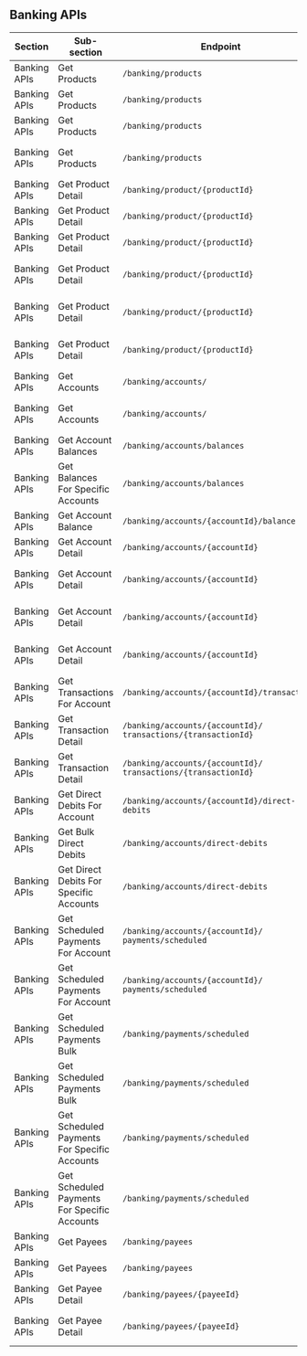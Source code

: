 ## Banking APIs

| Section         | Sub-section                                  | Endpoint                                                       | Method                                | Version | Binding Date        | Retirement Date | Date Introduced     | Date Deprecated     |
|-----------------|----------------------------------------------|----------------------------------------------------------------|---------------------------------------|---------|---------------------|-----------------|---------------------|---------------------|
| Banking APIs    | Get Products                                 | ``/banking/products``                                          | <span class="method get">GET</span>   | V1      | 2020-02-01          | 2020-09-29      | 2019-09-30, V1.0.0  | 2020-01-31, V1.2.0  |
| Banking APIs    | Get Products                                 | ``/banking/products``                                          | <span class="method get">GET</span>   | V2      | 2020-07-31          | 2021-05-31      | 2020-01-31, V1.2.0  | 2021-04-29, V1.9.0  |
| Banking APIs    | Get Products                                 | ``/banking/products``                                          | <span class="method get">GET</span>   | V3      | 2021-02-28          | 2026-05-11      | 2020-04-17, V1.3.0  | 2025-03-12, V1.34.0 |
| Banking APIs    | Get Products                                 | ``/banking/products``                                          | <span class="method get">GET</span>   | V4      | 2025-11-10          | N/A             | 2025-03-12, V1.34.0 | N/A                 |
| Banking APIs    | Get Product Detail                           | ``/banking/product/{productId}``                               | <span class="method get">GET</span>   | V1      | 2020-02-01          | 2020-09-29      | 2019-09-30, V1.0.0  | 2020-01-31, V1.2.0  |
| Banking APIs    | Get Product Detail                           | ``/banking/product/{productId}``                               | <span class="method get">GET</span>   | V2      | 2020-07-31          | 2021-05-31      | 2020-01-31, V1.2.0  | 2021-04-29, V1.9.0  |
| Banking APIs    | Get Product Detail                           | ``/banking/product/{productId}``                               | <span class="method get">GET</span>   | V3      | 2021-02-28          | 2023-02-28      | 2020-04-17, V1.3.0  | 2021-12-23, V1.15.0 |
| Banking APIs    | Get Product Detail                           | ``/banking/product/{productId}``                               | <span class="method get">GET</span>   | V4      | 2022-11-31          | 2025-11-10      | 2021-12-23, V1.15.0 | 2024-12-18, V1.33.0 |
| Banking APIs    | Get Product Detail                           | ``/banking/product/{productId}``                               | <span class="method get">GET</span>   | V5      | 2025-07-14          | 2026-05-11      | 2024-12-18, V1.33.0 | 2025-03-12, V1.34.0 |
| Banking APIs    | Get Product Detail                           | ``/banking/product/{productId}``                               | <span class="method get">GET</span>   | V6      | 2025-11-10          | N/A             | 2025-03-12, V1.34.0 | N/A                 |
| Banking APIs    | Get Accounts                                 | ``/banking/accounts/``                                         | <span class="method get">GET</span>   | V1      | 2020-07-01          | 2024-03-11      | 2019-09-30, V1.0.0  | 2022-12-22, v1.22.0 |
| Banking APIs    | Get Accounts                                 | ``/banking/accounts/``                                         | <span class="method get">GET</span>   | V2      | 2023-07-10          | N/A             | 2022-12-22, v1.22.0 | N/A                 |
| Banking APIs    | Get Account Balances                         | ``/banking/accounts/balances``                                 | <span class="method get">GET</span>   | V1      | 2020-07-01          | N/A             | 2019-09-30, V1.0.0  | N/A                 |
| Banking APIs    | Get Balances For Specific Accounts           | ``/banking/accounts/balances``                                 | <span class="method post">POST</span> | V1      | 2020-07-01          | N/A             | 2019-09-30, V1.0.0  | N/A                 |
| Banking APIs    | Get Account Balance                          | ``/banking/accounts/{accountId}/balance``                      | <span class="method get">GET</span>   | V1      | 2020-07-01          | N/A             | 2019-09-30, V1.0.0  | N/A                 |
| Banking APIs    | Get Account Detail                           | ``/banking/accounts/{accountId}``                              | <span class="method get">GET</span>   | V1      | 2020-11-01          | 2023-02-28      | 2019-09-30, V1.0.0  | 2021-12-23, V1.15.0 |
| Banking APIs    | Get Account Detail                           | ``/banking/accounts/{accountId}``                              | <span class="method get">GET</span>   | V2      | 2022-11-31          | 2024-03-11      | 2021-12-23, V1.15.0 | 2022-12-22, V1.22.0 |
| Banking APIs    | Get Account Detail                           | ``/banking/accounts/{accountId}``                              | <span class="method get">GET</span>   | V3      | 2023-07-10          | 2026-05-11      | 2022-12-22, V1.22.0 | 2025-03-12, V1.34.0 |
| Banking APIs    | Get Account Detail                           | ``/banking/accounts/{accountId}``                              | <span class="method get">GET</span>   | V4      | 2025-11-10          | N/A             | 2025-03-12, V1.34.0 | N/A                 |
| Banking APIs    | Get Transactions For Account                 | ``/banking/accounts/{accountId}/transactions``                 | <span class="method get">GET</span>   | V1      | 2020-07-01          | N/A             | 2019-09-30, V1.0.0  | N/A                 |
| Banking APIs    | Get Transaction Detail                       | ``/banking/accounts/{accountId}/``<br/>``transactions/{transactionId}``|<span class="method get">GET</span> | V1 | 2020-07-01          | N/A             | 2019-09-30, V1.0.0  | 2024-12-18, V1.33.0 |
| Banking APIs    | Get Transaction Detail                       | ``/banking/accounts/{accountId}/``<br/>``transactions/{transactionId}``|<span class="method get">GET</span> | V2 | 2025-07-14          | N/A             | 2024-12-18, V1.33.0 | N/A                 |
| Banking APIs    | Get Direct Debits For Account                | ``/banking/accounts/{accountId}/direct-debits``                | <span class="method get">GET</span>   | V1      | 2020-11-01          | N/A             | 2019-09-30, V1.0.0  | N/A                 |
| Banking APIs    | Get Bulk Direct Debits                       | ``/banking/accounts/direct-debits``                            | <span class="method get">GET</span>   | V1      | 2020-11-01          | N/A             | 2019-09-30, V1.0.0  | N/A                 |
| Banking APIs    | Get Direct Debits For Specific Accounts      | ``/banking/accounts/direct-debits``                            | <span class="method post">POST</span> | V1      | 2020-11-01          | N/A             | 2019-09-30, V1.0.0  | N/A                 |
| Banking APIs    | Get Scheduled Payments For Account           | ``/banking/accounts/{accountId}/``<br/>``payments/scheduled``  | <span class="method get">GET</span>   | V1      | 2020-11-01          | 2024-09-09      | 2019-09-30, V1.0.0  | 2023-07-08, V1.25.0 |
| Banking APIs    | Get Scheduled Payments For Account           | ``/banking/accounts/{accountId}/``<br/>``payments/scheduled``  | <span class="method get">GET</span>   | V2      | 2024-03-11          | N/A             | 2023-07-08, V1.25.0 | N/A                 |
| Banking APIs    | Get Scheduled Payments Bulk                  | ``/banking/payments/scheduled``                                | <span class="method get">GET</span>   | V1      | 2020-11-01          | 2024-09-09      | 2019-09-30, V1.0.0  | 2023-07-08, V1.25.0 |
| Banking APIs    | Get Scheduled Payments Bulk                  | ``/banking/payments/scheduled``                                | <span class="method get">GET</span>   | V2      | 2024-03-11          | N/A             | 2023-07-08, V1.25.0 | N/A                 |
| Banking APIs    | Get Scheduled Payments For Specific Accounts | ``/banking/payments/scheduled``                                | <span class="method post">POST</span> | V1      | 2020-11-01          | 2024-09-09      | 2019-09-30, V1.0.0  | 2023-07-08, V1.25.0 |
| Banking APIs    | Get Scheduled Payments For Specific Accounts | ``/banking/payments/scheduled``                                | <span class="method post">POST</span> | V2      | 2024-03-11          | N/A             | 2023-07-08, V1.25.0 | N/A                 |
| Banking APIs    | Get Payees                                   | ``/banking/payees``                                            | <span class="method get">GET</span>   | V1      | 2020-11-01          | 2022-08-31      | 2019-09-30, V1.0.0  | 2021-12-23, V1.15.0 |
| Banking APIs    | Get Payees                                   | ``/banking/payees``                                            | <span class="method get">GET</span>   | V2      | 2022-07-31          | N/A             | 2019-09-30, V1.0.0  | N/A                 |
| Banking APIs    | Get Payee Detail                             | ``/banking/payees/{payeeId}``                                  | <span class="method get">GET</span>   | V1      | 2020-11-01          | 2022-08-31      | 2019-09-30, V1.0.0  | 2021-12-23, V1.15.0 |
| Banking APIs    | Get Payee Detail                             | ``/banking/payees/{payeeId}``                                  | <span class="method get">GET</span>   | V2      | 2022-07-31          | N/A             | 2021-12-23, V1.15.0 | N/A                 |
